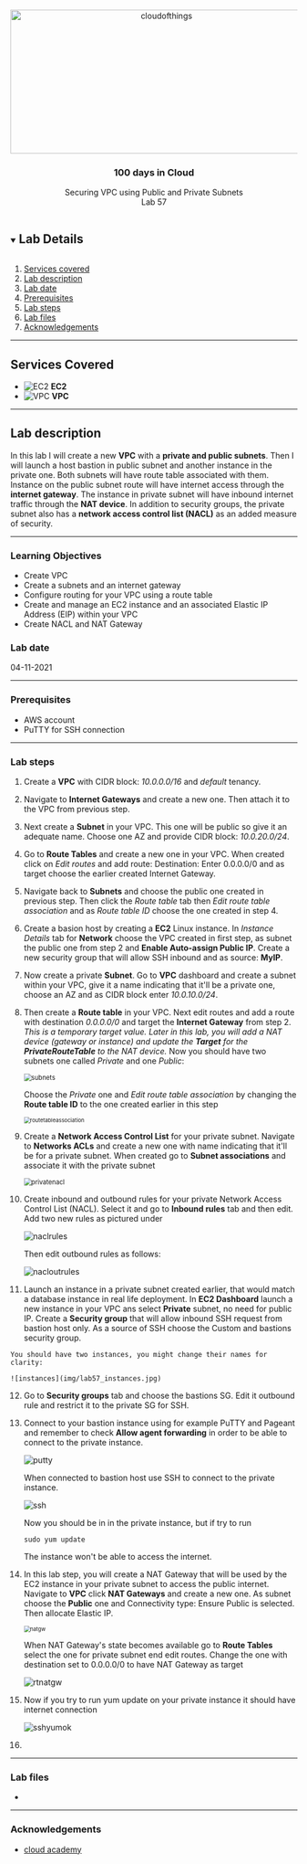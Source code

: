 

<br />

<p align="center">
  <a href="img/">
    <img src="img/lab57_diagram.jpg" alt="cloudofthings" width="532" height="252">
  </a>
  <h3 align="center">100 days in Cloud</h3>
<p align="center">
    Securing VPC using Public and Private Subnets
    <br />
    Lab 57
    <br />
  </p>






</p>

<details open="open">
  <summary><h2 style="display: inline-block">Lab Details</h2></summary>
  <ol>
    <li><a href="#services-covered">Services covered</a>
    <li><a href="#lab-description">Lab description</a></li>
    </li>
    <li><a href="#lab-date">Lab date</a></li>
    <li><a href="#prerequisites">Prerequisites</a></li>    
    <li><a href="#lab-steps">Lab steps</a></li>
    <li><a href="#lab-files">Lab files</a></li>
    <li><a href="#acknowledgements">Acknowledgements</a></li>
  </ol>
</details>

---

## Services Covered
* ![EC2](https://github.com/CloudedThings/100-Days-in-Cloud/blob/main/images/AmazonEC2.png) **EC2**
* ![VPC](https://github.com/CloudedThings/100-Days-in-Cloud/blob/main/images/VPC.png) **VPC**
---

## Lab description

In this lab I will create a new **VPC** with a **private and public subnets**. Then I will launch a host bastion in public subnet and another instance in the private one. Both subnets will have route table associated with them. Instance on the public subnet route will have internet access through the **internet gateway**. The instance in private subnet will have inbound internet traffic through the **NAT device**. In addition to security groups, the private subnet also has a **network access control list (NACL)** as an added measure of security.

---


### Learning Objectives

* Create VPC
* Create a subnets and an internet gateway
* Configure routing for your VPC using a route table
* Create and manage an EC2 instance and an associated Elastic IP Address (EIP) within your VPC
* Create NACL and NAT Gateway

### Lab date
04-11-2021

---

### Prerequisites
* AWS account
* PuTTY for SSH connection

---

### Lab steps
1. Create a **VPC** with CIDR block: *10.0.0.0/16* and *default* tenancy.

2. Navigate to **Internet Gateways** and create a new one. Then attach it to the VPC from previous step.

3. Next create a **Subnet** in your VPC. This one will be public so give it an adequate name. Choose one AZ and provide CIDR block: *10.0.20.0/24*.

4. Go to **Route Tables** and create a new one in your VPC. When created click on *Edit routes* and add route: Destination: Enter 0.0.0.0/0 and as target choose the earlier created Internet Gateway.

5. Navigate back to **Subnets** and choose the public one created in previous step. Then click the *Route table* tab then *Edit route table association* and as *Route table ID* choose the one created in step 4.

6. Create a basion host by creating a **EC2** Linux instance. In *Instance Details* tab for **Network** choose the VPC created in first step, as subnet the public one from step 2 and **Enable Auto-assign Public IP**. Create a new security group that will allow SSH inbound and as source: **MyIP**.

7. Now create a private **Subnet**. Go to **VPC** dashboard and create a subnet within your VPC, give it a name indicating that it'll be a private one, choose an AZ and as CIDR block enter *10.0.10.0/24*.

8. Then create a **Route table** in your VPC. Next edit routes and add a route with destination *0.0.0.0/0* and target the **Internet Gateway** from step 2. *This is a temporary target value. Later in this lab, you will add a NAT device (gateway or instance) and update the **Target** for the **PrivateRouteTable** to the NAT device.* Now you should have two subnets one called *Private* and one *Public*:

   <img src="img/lab57_subnets.jpg" alt="subnets" style="zoom:80%;" />

   Choose the *Private* one and *Edit route table association* by changing the **Route table ID** to the one created earlier in this step

   <img src="img/lab57_rtassociation.jpg" alt="routetableassociation" style="zoom:67%;" />

9. Create a **Network Access Control List** for your private subnet. Navigate to **Networks ACLs** and create a new one with name indicating that it'll be for a private subnet. When created go to **Subnet associations** and associate it with the private subnet

   <img src="img/lab57_privnacl.jpg" alt="privatenacl" style="zoom:80%;" />

10. Create inbound and outbound rules for your private Network Access Control List (NACL). Select it and go to **Inbound rules** tab and then edit. Add two new rules as pictured under

    ![naclrules](img/lab57_naclrules.jpg)

    Then edit outbound rules as follows:

    ![nacloutrules](img/lab57_nacloutrules.jpg)

11.  Launch an instance in a private subnet created earlier, that would match a database instance in real life deployment. In **EC2 Dashboard** launch a new instance in your VPC ans select **Private** subnet, no need for public IP. Create a **Security group** that will allow inbound SSH request from bastion host only. As a source of SSH choose the Custom and bastions security group.

    You should have two instances, you might change their names for clarity:

    ![instances](img/lab57_instances.jpg)

12. Go to **Security groups** tab and choose the bastions SG. Edit it outbound rule and restrict it to the private SG for SSH.

13. Connect to your bastion instance using for example PuTTY and Pageant and remember to check **Allow agent forwarding** in order to be able to connect to the private instance.

    ![putty](img/lab57_putty.jpg)

    When connected to bastion host use SSH to connect to the private instance.

    ![ssh](img/lab57_ssh.jpg)

    Now you should be in in the private instance, but if try to run

    ```
    sudo yum update
    ```

    The instance won't be able to access the internet.

14. In this lab step, you will create a NAT Gateway that will be used by the EC2 instance in your private subnet to access the public internet. Navigate to **VPC** click **NAT Gateways** and create a new one. As subnet choose the **Public** one and Connectivity type: Ensure Public is selected. Then allocate Elastic IP.

    <img src="img/lab57_natgw.jpg" alt="natgw" style="zoom:67%;" />

    When NAT Gateway's state becomes available go to **Route Tables** select the one for private subnet end edit routes. Change the one with destination set to 0.0.0.0/0 to have NAT Gateway as target

    ![rtnatgw](img/lab57_rtnatgw.jpg)

15. Now if you try to run yum update on your private instance it should have internet connection

    ![sshyumok](img/lab57_sshyumok.jpg)

16. 

---

### Lab files
* 
---

### Acknowledgements
* [cloud academy](https://cloudacademy.com/lab/introduction-virtual-private-cloud-vpc/?context_id=954&context_resource=lp)

